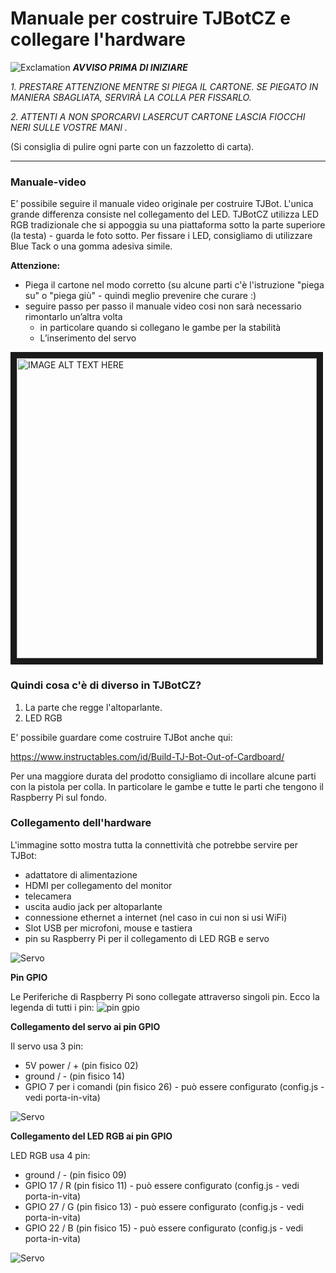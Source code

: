 # Manuale per costruire TJBotCZ e collegare l'hardware

![Exclamation](https://raw.githubusercontent.com/tjbotcz/manuals/master/images/exclamation.png) _**AVVISO PRIMA DI INIZIARE**_

 _1. PRESTARE ATTENZIONE MENTRE SI PIEGA  IL CARTONE. SE PIEGATO IN MANIERA SBAGLIATA, SERVIRÀ LA COLLA PER FISSARLO._
 
 _2. ATTENTI A NON SPORCARVI  LASERCUT CARTONE LASCIA FIOCCHI NERI SULLE VOSTRE MANI ._

(Si consiglia di pulire ogni parte con un fazzoletto di carta).

---

### Manuale-video 
E’ possibile seguire il manuale video originale per costruire TJBot. L'unica grande differenza consiste nel collegamento del LED. TJBotCZ utilizza LED RGB tradizionale che si appoggia su una piattaforma sotto la parte superiore (la testa) - guarda le foto sotto. Per fissare i LED, consigliamo di utilizzare Blue Tack o una gomma adesiva simile.

**Attenzione:**
* Piega il cartone nel modo corretto (su alcune parti c'è l'istruzione "piega su" o "piega giù" - quindi meglio prevenire che curare :)
* seguire passo per passo il  manuale video cosi non sarà necessario rimontarlo un’altra volta
  * in particolare quando si collegano le gambe per la stabilità
  * L’inserimento del servo


<a href="http://www.youtube.com/watch?feature=player_embedded&v=bLt3Cf2Ui3o" target="_blank"><img src="http://img.youtube.com/vi/bLt3Cf2Ui3o/0.jpg" alt="IMAGE ALT TEXT HERE" width="480" border="10" /></a>

### Quindi cosa c'è di diverso in TJBotCZ?

1. La parte che regge l'altoparlante.
2. LED RGB

E’ possibile guardare come costruire TJBot anche qui:

https://www.instructables.com/id/Build-TJ-Bot-Out-of-Cardboard/

Per una maggiore durata del prodotto consigliamo di incollare alcune parti con la pistola per colla. In particolare le gambe e tutte le parti che tengono il Raspberry Pi sul fondo.



### Collegamento dell'hardware

L'immagine sotto mostra tutta la connettività che potrebbe servire per TJBot:
* adattatore di alimentazione
* HDMI per collegamento del monitor
* telecamera
* uscita audio jack per altoparlante
* connessione ethernet a internet (nel caso in cui non si usi WiFi)
* Slot USB per microfoni, mouse e tastiera
* pin su Raspberry Pi per il collegamento di LED RGB e servo

![Servo](https://raw.githubusercontent.com/tjbotcz/manuals/master/images/rpi-connect.jpg)


**Pin GPIO**

Le Periferiche di Raspberry Pi sono collegate attraverso singoli pin. Ecco la legenda di tutti i pin:
![pin gpio](https://raw.githubusercontent.com/tjbotcz/manuals/master/images/rpi_pins.png)


**Collegamento del servo ai pin GPIO**

Il servo usa 3 pin:
* 5V power / + (pin fisico 02)
* ground / - (pin fisico 14)
* GPIO 7 per i comandi (pin fisico 26) - può essere configurato (config.js - vedi porta-in-vita)


![Servo](https://raw.githubusercontent.com/tjbotcz/manuals/master/images/hw-servo.jpg)


**Collegamento del LED RGB ai pin GPIO**

LED RGB usa 4 pin:
* ground / - (pin fisico 09)
* GPIO 17 / R (pin fisico 11) - può essere configurato (config.js - vedi porta-in-vita)
* GPIO 27 / G (pin fisico 13) - può essere configurato (config.js - vedi porta-in-vita)
* GPIO 22 / B (pin fisico 15) - può essere configurato (config.js - vedi porta-in-vita)

![Servo](https://raw.githubusercontent.com/tjbotcz/manuals/master/images/hw-rgbled.jpg)


